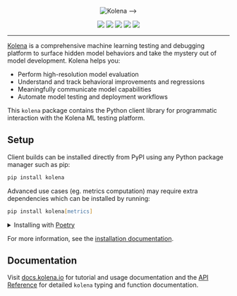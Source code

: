 <p align="center">
  <!-- <img src="https://docs.kolena.io/assets/images/wordmark-violet.svg" width="400" alt="Kolena" /> -->
  <img src="./docs/assets/images/kolena-header.png" alt="Kolena" /> -->
</p>

<p align='center'>
  <a href="https://pypi.python.org/pypi/kolena"><img src="https://img.shields.io/pypi/v/kolena" /></a>
  <a href="https://www.apache.org/licenses/LICENSE-2.0"><img src="https://img.shields.io/pypi/l/kolena" /></a>
  <a href="https://github.com/kolenaIO/kolena/actions"><img src="https://img.shields.io/github/checks-status/kolenaIO/kolena/trunk" /></a>
  <a href="https://codecov.io/gh/kolenaIO/kolena" ><img src="https://codecov.io/gh/kolenaIO/kolena/branch/trunk/graph/badge.svg?token=8WOY5I8SF1"/></a>
  <a href="https://docs.kolena.io"><img src="https://img.shields.io/badge/resource-docs-6434c1" /></a>
</p>

---

[Kolena](https://www.kolena.io) is a comprehensive machine learning testing and debugging platform to surface hidden
model behaviors and take the mystery out of model development. Kolena helps you:

- Perform high-resolution model evaluation
- Understand and track behavioral improvements and regressions
- Meaningfully communicate model capabilities
- Automate model testing and deployment workflows

This `kolena` package contains the Python client library for programmatic interaction with the Kolena ML testing
platform.

## Setup

Client builds can be installed directly from PyPI using any Python package manager such as pip:

```zsh
pip install kolena
```

Advanced use cases (eg. metrics computation) may require extra dependencies which can be installed by running:
```zsh
pip install kolena[metrics]
```

<details>
<summary>Installing with <a href="https://python-poetry.org/">Poetry</a></summary>
<br>
Install project dependencies by running

```zsh
poetry update && poetry install
```

Extra dependencies such as [Scikit-learn](https://scikit-learn.org/stable/) can be included by running
```zsh
poetry install --all-extras
```
</details>

For more information, see the [installation documentation](https://docs.kolena.io/testing-with-kolena/using-kolena-client#installation).

## Documentation

Visit [docs.kolena.io](https://docs.kolena.io/) for tutorial and usage documentation and the
[API Reference](https://app.kolena.io/api/developer/docs/html/index.html) for detailed `kolena` typing and
function documentation.
